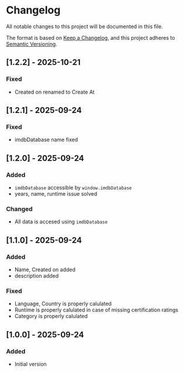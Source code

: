 # Changelog

All notable changes to this project will be documented in this file.

The format is based on [Keep a Changelog](https://keepachangelog.com/en/1.0.0/),
and this project adheres to [Semantic Versioning](https://semver.org/spec/v2.0.0.html).

## [1.2.2] - 2025-10-21

### Fixed

- Created on renamed to Create At

## [1.2.1] - 2025-09-24

### Fixed

- imdbDatabase name fixed

## [1.2.0] - 2025-09-24

### Added

- `imdbDatabase` accessible by `window.imdbDatabase`
- years, name, runtime issue solved

### Changed

- All data is accesed using `imdbDatabase`

## [1.1.0] - 2025-09-24

### Added

- Name, Created on added
- description added

### Fixed

- Language, Country is properly calulated
- Runtime is properly calulated in case of missing certification ratings
- Category is properly calulated

## [1.0.0] - 2025-09-24

### Added

- Initial version
